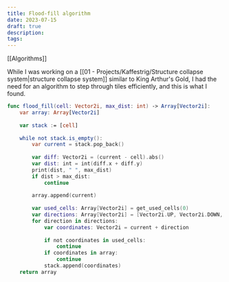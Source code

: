 ```yaml
---
title: Flood-fill algorithm
date: 2023-07-15
draft: true
description:
tags:
---
```

[[Algorithms]]

While I was working on a [[01 - Projects/Kaffestrig/Structure collapse system|structure collapse system]] similar to King Arthur's Gold, I had the need for an algorithm to step through tiles efficiently, and this is what I found.

```swift
func flood_fill(cell: Vector2i, max_dist: int) -> Array[Vector2i]:
	var array: Array[Vector2i]
	
	var stack := [cell]
	
	while not stack.is_empty():
		var current = stack.pop_back()
		
		var diff: Vector2i = (current - cell).abs()
		var dist: int = int(diff.x + diff.y)
		print(dist, " ", max_dist)
		if dist > max_dist:
			continue
		
		array.append(current)
		
		var used_cells: Array[Vector2i] = get_used_cells(0)
		var directions: Array[Vector2i] = [Vector2i.UP, Vector2i.DOWN, Vector2i.RIGHT, Vector2i.LEFT]
		for direction in directions:
			var coordinates: Vector2i = current + direction
			
			if not coordinates in used_cells:
				continue
			if coordinates in array:
				continue
			stack.append(coordinates)
	return array
```